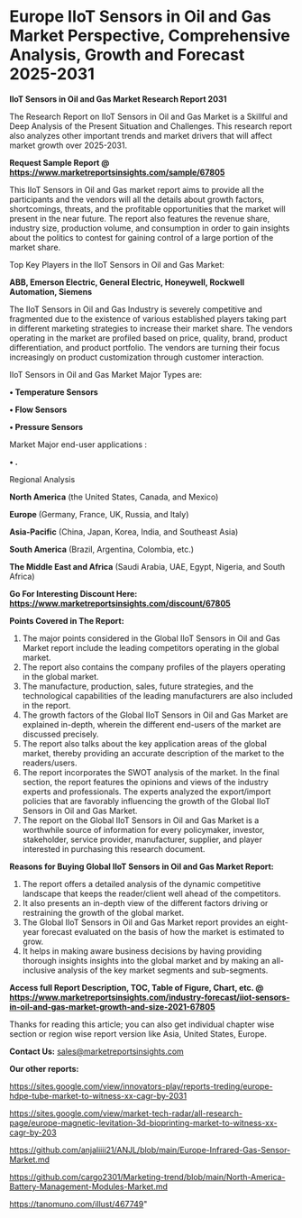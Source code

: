 # Europe IIoT Sensors in Oil and Gas Market Perspective, Comprehensive Analysis, Growth and Forecast 2025-2031

<strong>IIoT Sensors in Oil and Gas Market Research Report 2031</strong>

The Research Report on IIoT Sensors in Oil and Gas Market is a Skillful and Deep Analysis of the Present Situation and Challenges. This research report also analyzes other important trends and market drivers that will affect market growth over 2025-2031.

<strong>Request Sample Report @ <a href=https://www.marketreportsinsights.com/sample/67805>https://www.marketreportsinsights.com/sample/67805</a></strong>

This IIoT Sensors in Oil and Gas market report aims to provide all the participants and the vendors will all the details about growth factors, shortcomings, threats, and the profitable opportunities that the market will present in the near future. The report also features the revenue share, industry size, production volume, and consumption in order to gain insights about the politics to contest for gaining control of a large portion of the market share.

Top Key Players in the IIoT Sensors in Oil and Gas Market:

<strong>ABB, Emerson Electric, General Electric, Honeywell, Rockwell Automation, Siemens</strong>

The IIoT Sensors in Oil and Gas Industry is severely competitive and fragmented due to the existence of various established players taking part in different marketing strategies to increase their market share. The vendors operating in the market are profiled based on price, quality, brand, product differentiation, and product portfolio. The vendors are turning their focus increasingly on product customization through customer interaction.

IIoT Sensors in Oil and Gas Market Major Types are:

<strong>• Temperature Sensors

• Flow Sensors

• Pressure Sensors</strong>

Market Major end-user applications :

<strong>• .</strong>

Regional Analysis

</u><strong><b>North America</b></strong> (the United States, Canada, and Mexico)

<strong><b>Europe </b></strong>(Germany, France, UK, Russia, and Italy)

<strong><b>Asia-Pacific</b></strong> (China, Japan, Korea, India, and Southeast Asia)

<strong><b>South America</b></strong> (Brazil, Argentina, Colombia, etc.)

<strong><b>The Middle East and Africa</b></strong> (Saudi Arabia, UAE, Egypt, Nigeria, and South Africa)

<strong>Go For Interesting Discount Here: <a href=https://www.marketreportsinsights.com/discount/67805>https://www.marketreportsinsights.com/discount/67805</a></strong>

<strong>Points Covered in The Report:</strong>
<ol>
  <li>The major points considered in the Global IIoT Sensors in Oil and Gas Market report include the leading competitors operating in the global market.</li>
  <li>The report also contains the company profiles of the players operating in the global market.</li>
  <li>The manufacture, production, sales, future strategies, and the technological capabilities of the leading manufacturers are also included in the report.</li>
  <li>The growth factors of the Global IIoT Sensors in Oil and Gas Market are explained in-depth, wherein the different end-users of the market are discussed precisely.</li>
  <li>The report also talks about the key application areas of the global market, thereby providing an accurate description of the market to the readers/users.</li>
  <li>The report incorporates the SWOT analysis of the market. In the final section, the report features the opinions and views of the industry experts and professionals. The experts analyzed the export/import policies that are favorably influencing the growth of the Global IIoT Sensors in Oil and Gas Market.</li>
  <li>The report on the Global IIoT Sensors in Oil and Gas Market is a worthwhile source of information for every policymaker, investor, stakeholder, service provider, manufacturer, supplier, and player interested in purchasing this research document.</li>
</ol>
<strong>Reasons for Buying Global IIoT Sensors in Oil and Gas Market Report:</strong>

<ol>
  <li>The report offers a detailed analysis of the dynamic competitive landscape that keeps the reader/client well ahead of the competitors.</li>
  <li>It also presents an in-depth view of the different factors driving or restraining the growth of the global market.</li>
  <li>The Global IIoT Sensors in Oil and Gas Market report provides an eight-year forecast evaluated on the basis of how the market is estimated to grow.</li>
  <li>It helps in making aware business decisions by having providing thorough insights insights into the global market and by making an all-inclusive analysis of the key market segments and sub-segments.</li>
</ol>
<strong>Access full Report Description, TOC, Table of Figure, Chart, etc. @ <a href=https://www.marketreportsinsights.com/industry-forecast/iiot-sensors-in-oil-and-gas-market-growth-and-size-2021-67805>https://www.marketreportsinsights.com/industry-forecast/iiot-sensors-in-oil-and-gas-market-growth-and-size-2021-67805</a></strong>


Thanks for reading this article; you can also get individual chapter wise section or region wise report version like Asia, United States, Europe.

<strong>Contact Us:</strong>
sales@marketreportsinsights.com

<strong>Our other reports:</strong>

<a href=https://sites.google.com/view/innovators-play/reports-treding/europe-hdpe-tube-market-to-witness-xx-cagr-by-2031>https://sites.google.com/view/innovators-play/reports-treding/europe-hdpe-tube-market-to-witness-xx-cagr-by-2031</a>

<a href=https://sites.google.com/view/market-tech-radar/all-research-page/europe-magnetic-levitation-3d-bioprinting-market-to-witness-xx-cagr-by-203>https://sites.google.com/view/market-tech-radar/all-research-page/europe-magnetic-levitation-3d-bioprinting-market-to-witness-xx-cagr-by-203</a>

<a href=https://github.com/anjaliiii21/ANJL/blob/main/Europe-Infrared-Gas-Sensor-Market.md>https://github.com/anjaliiii21/ANJL/blob/main/Europe-Infrared-Gas-Sensor-Market.md</a>

<a href=https://github.com/cargo2301/Marketing-trend/blob/main/North-America-Battery-Management-Modules-Market.md>https://github.com/cargo2301/Marketing-trend/blob/main/North-America-Battery-Management-Modules-Market.md</a>

<a href=https://tanomuno.com/illust/467749>https://tanomuno.com/illust/467749</a>"
